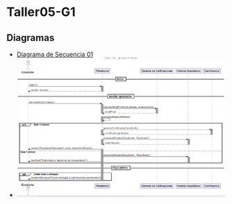 # Taller05-G1

## Diagramas

- [Diagrama de Secuencia 01](Diagrama%20de%20Secuencia%2001.pdf)
- ![Diagrama 02](Diagrama%2002.png)
